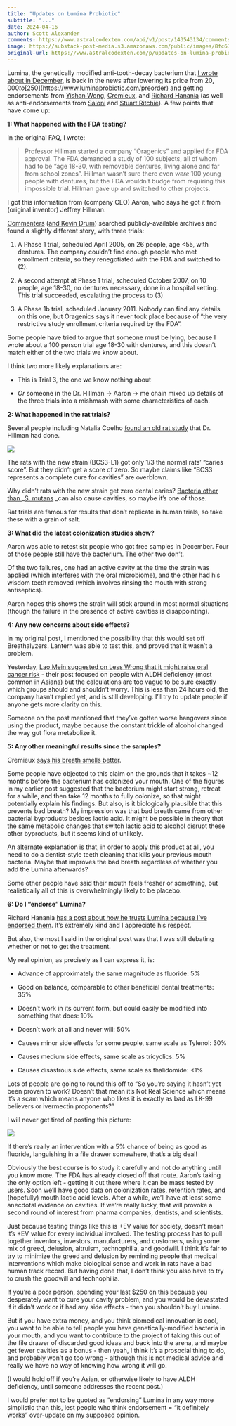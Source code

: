 ```yaml
---
title: "Updates on Lumina Probiotic"
subtitle: "..."
date: 2024-04-16
author: Scott Alexander
comments: https://www.astralcodexten.com/api/v1/post/143543134/comments?&all_comments=true
image: https://substack-post-media.s3.amazonaws.com/public/images/8fc67b27-c01c-496f-8348-fdb5059b70be_319x210.png
original-url: https://www.astralcodexten.com/p/updates-on-lumina-probiotic
---
```

Lumina, the genetically modified anti-tooth-decay bacterium that [I wrote about in December](/p/defying-cavity-lantern-bioworks-faq), is back in the news after lowering its price from $20,000 to [$250](https://www.luminaprobiotic.com/preorder) and getting endorsements from [Yishan Wong](https://twitter.com/yishan/status/1777925961927082426), [Cremieux](https://www.cremieux.xyz/p/the-rise-and-impending-fall-of-the), and [Richard Hanania](https://twitter.com/RichardHanania/status/1778480964903256377) (as well as anti-endorsements from [Saloni](https://twitter.com/salonium/status/1778393370383065350) and [Stuart Ritchie](https://twitter.com/StuartJRitchie/status/1778794180187238628)). A few points that have come up:

**1: What happened with the FDA testing?**

In the original FAQ, I wrote:

> Professor Hillman started a company “Oragenics” and applied for FDA approval. The FDA demanded a study of 100 subjects, all of whom had to be “age 18-30, with removable dentures, living alone and far from school zones”. Hillman wasn’t sure there even _were_ 100 young people with dentures, but the FDA wouldn’t budge from requiring this impossible trial. Hillman gave up and switched to other projects.

I got this information from (company CEO) Aaron, who says he got it from (original inventor) Jeffrey Hillman.

[Commenters](https://www.reddit.com/r/slatestarcodex/comments/18d84sa/defying_cavity_lantern_bioworks_faq/kd896ig/) ([and Kevin Drum](https://jabberwocking.com/did-the-fda-kill-a-promising-new-way-of-preventing-cavities/)) searched publicly-available archives and found a slightly different story, with three trials:

  1. A Phase 1 trial, scheduled April 2005, on 26 people, age <55, with dentures. The company couldn’t find enough people who met enrollment criteria, so they renegotiated with the FDA and switched to (2).

  2. A second attempt at Phase 1 trial, scheduled October 2007, on 10 people, age 18-30, no dentures necessary, done in a hospital setting. This trial succeeded, escalating the process to (3)

  3. A Phase 1b trial, scheduled January 2011. Nobody can find any details on this one, but Oragenics says it never took place because of “the very restrictive study enrollment criteria required by the FDA”. 




Some people have tried to argue that someone must be lying, because I wrote about a 100 person trial age 18-30 with dentures, and this doesn’t match either of the two trials we know about.

I think two more likely explanations are: 

  * This is Trial 3, the one we know nothing about

  *  _Or_ someone in the Dr. Hillman → Aaron → me chain mixed up details of the three trials into a mishmash with some characteristics of each.




**2: What happened in the rat trials?**

Several people including Natalia Coelho [found an old rat study](https://twitter.com/natalia__coelho/status/1778537436446117985) that Dr. Hillman had done.

[![](https://substackcdn.com/image/fetch/w_1456,c_limit,f_auto,q_auto:good,fl_progressive:steep/https%3A%2F%2Fsubstack-post-media.s3.amazonaws.com%2Fpublic%2Fimages%2F2771649a-9b3f-42a4-912f-da737a7342a9_771x539.png)](https://substackcdn.com/image/fetch/f_auto,q_auto:good,fl_progressive:steep/https%3A%2F%2Fsubstack-post-media.s3.amazonaws.com%2Fpublic%2Fimages%2F2771649a-9b3f-42a4-912f-da737a7342a9_771x539.png)

The rats with the new strain (BCS3-L1) got only 1/3 the normal rats’ “caries score”. But they didn’t get a score of zero. So maybe claims like “BCS3 represents a complete cure for cavities” are overblown.

Why didn’t rats with the new strain get zero dental caries? [Bacteria other than ](https://www.ncbi.nlm.nih.gov/pmc/articles/PMC2292933/)_[S. mutans](https://www.ncbi.nlm.nih.gov/pmc/articles/PMC2292933/) _can also cause cavities, so maybe it’s one of those.

Rat trials are famous for results that don’t replicate in human trials, so take these with a grain of salt.

**3: What did the latest colonization studies show?**

Aaron was able to retest six people who got free samples in December. Four of those people still have the bacterium. The other two don’t. 

Of the two failures, one had an active cavity at the time the strain was applied (which interferes with the oral microbiome), and the other had his wisdom teeth removed (which involves rinsing the mouth with strong antiseptics). 

Aaron hopes this shows the strain will stick around in most normal situations (though the failure in the presence of active cavities is disappointing).

**4: Any new concerns about side effects?**

In my original post, I mentioned the possibility that this would set off Breathalyzers. Lantern was able to test this, and proved that it wasn’t a problem.

Yesterday, [Lao Mein suggested on Less Wrong that it might raise oral cancer risk](https://www.lesswrong.com/posts/jGu4nLgQYwfsoxddu/reconsider-the-anti-cavity-bacteria-if-you-are-asian) \- their post focused on people with ALDH deficiency (most common in Asians) but the calculations are too vague to be sure exactly which groups should and shouldn’t worry. This is less than 24 hours old, the company hasn’t replied yet, and is still developing. I’ll try to update people if anyone gets more clarity on this.

Someone on the post mentioned that they’ve gotten worse hangovers since using the product, maybe because the constant trickle of alcohol changed the way gut flora metabolize it.

**5: Any other meaningful results since the samples?**

Cremieux [says his breath smells better](https://twitter.com/cremieuxrecueil/status/1777854752635691247).

Some people have objected to this claim on the grounds that it takes ~12 months before the bacterium has colonized your mouth. One of the figures in my earlier post suggested that the bacterium might start strong, retreat for a while, and then take 12 months to fully colonize, so that might potentially explain his findings. But also, is it biologically plausible that this prevents bad breath? My impression was that bad breath came from other bacterial byproducts besides lactic acid. It might be possible in theory that the same metabolic changes that switch lactic acid to alcohol disrupt these other byproducts, but it seems kind of unlikely.

An alternate explanation is that, in order to apply this product at all, you need to do a dentist-style teeth cleaning that kills your previous mouth bacteria. Maybe that improves the bad breath regardless of whether you add the Lumina afterwards? 

Some other people have said their mouth feels fresher or something, but realistically all of this is overwhelmingly likely to be placebo.

**6: Do I “endorse” Lumina?**

Richard Hanania [has a post about how he trusts Lumina because I’ve endorsed them](https://www.richardhanania.com/p/if-scott-alexander-told-me-to-jump). It’s extremely kind and I appreciate his respect. 

But also, the most I said in the original post was that I was still debating whether or not to get the treatment.

My real opinion, as precisely as I can express it, is:

  * Advance of approximately the same magnitude as fluoride: 5%

  * Good on balance, comparable to other beneficial dental treatments: 35%

  * Doesn’t work in its current form, but could easily be modified into something that does: 10%

  * Doesn’t work at all and never will: 50%

  * Causes minor side effects for some people, same scale as Tylenol: 30%

  * Causes medium side effects, same scale as tricyclics: 5%

  * Causes disastrous side effects, same scale as thalidomide: <1%




Lots of people are going to round this off to “So you’re saying it hasn’t yet been proven to work? Doesn’t that mean it’s Not Real Science which means it’s a scam which means anyone who likes it is exactly as bad as LK-99 believers or ivermectin proponents?”

I will never get tired of posting this picture:

[![](https://substackcdn.com/image/fetch/w_1456,c_limit,f_auto,q_auto:good,fl_progressive:steep/https%3A%2F%2Fsubstack-post-media.s3.amazonaws.com%2Fpublic%2Fimages%2Fb8fed9a0-8b8b-4d11-853e-dad2145e2993_550x307.png)](https://substackcdn.com/image/fetch/f_auto,q_auto:good,fl_progressive:steep/https%3A%2F%2Fsubstack-post-media.s3.amazonaws.com%2Fpublic%2Fimages%2Fb8fed9a0-8b8b-4d11-853e-dad2145e2993_550x307.png)

If there’s really an intervention with a 5% chance of being as good as fluoride, languishing in a file drawer somewhere, that’s a big deal!

Obviously the best course is to study it carefully and not do anything until you know more. The FDA has already closed off that route. Aaron’s taking the only option left - getting it out there where it can be mass tested by users. Soon we’ll have good data on colonization rates, retention rates, and (hopefully) mouth lactic acid levels. After a while, we’ll have at least some anecdotal evidence on cavities. If we’re really lucky, that will provoke a second round of interest from pharma companies, dentists, and scientists.

Just because testing things like this is +EV value for society, doesn’t mean it’s +EV value for every individual involved. The testing process has to pull together inventors, investors, manufacturers, and customers, using some mix of greed, delusion, altruism, technophilia, and goodwill. I think it’s fair to try to minimize the greed and delusion by reminding people that medical interventions which make biological sense and work in rats have a bad human track record. But having done that, I don’t think you also have to try to crush the goodwill and technophilia.

If you’re a poor person, spending your last $250 on this because you desperately want to cure your cavity problem, and you would be devastated if it didn’t work or if had any side effects - then you shouldn’t buy Lumina.

But if you have extra money, and you think biomedical innovation is cool, you want to be able to tell people you have genetically-modified bacteria in your mouth, and you want to contribute to the project of taking this out of the file drawer of discarded good ideas and back into the arena, and maybe get fewer cavities as a bonus - then yeah, I think it’s a prosocial thing to do, and probably won’t go too wrong - although this is not medical advice and really we have no way of knowing how wrong it will go. 

(I would hold off if you’re Asian, or otherwise likely to have ALDH deficiency, until someone addresses the recent post.)

I would prefer not to be quoted as “endorsing” Lumina in any way more simplistic than this, lest people who think endorsement = “it definitely works” over-update on my supposed opinion.
